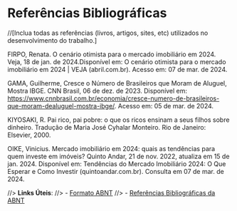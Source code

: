 # Referências Bibliográficas

//[Inclua todas as referências (livros, artigos, sites, etc) utilizados no desenvolvimento do trabalho.]

FIRPO, Renata. O cenário otimista para o mercado imobiliário em 2024. Veja, 18 de jan. de
2024.Disponível em: O cenário otimista para o mercado imobiliário em 2024 | VEJA
(abril.com.br). Acesso em: 07 de mar. de 2024.

GAMA, Guilherme, Cresce o Número de Brasileiros que Moram de Aluguel, Mostra IBGE.
CNN Brasil, 06 de dez. de 2023. Disponível em:
https://www.cnnbrasil.com.br/economia/cresce-numero-de-brasileiros-que-moram-dealuguel-mostra-ibge/. Acesso em: 05 de mar. de 2024.

KIYOSAKI, R. Pai rico, pai pobre: o que os ricos ensinam a seus filhos sobre dinheiro.
Tradução de Maria José Cyhalar Monteiro. Rio de Janeiro: Elsevier, 2000.

OIKE, Vinicius. Mercado imobiliário em 2024: quais as tendências para quem investe em
imóveis? Quinto Andar, 21 de nov. 2022, atualiza em 15 de jan. 2024. Disponível em:
Tendências do Mercado Imobiliário 2024: O Que Esperar e Como Investir
(quintoandar.com.br). Consulta em 07 de mar. de 2024.


//> **Links Úteis**:
//> - [Formato ABNT](https://www.normastecnicas.com/abnt/)
//> - [Referências Bibliográficas da ABNT](https://comunidade.rockcontent.com/referencia-bibliografica-abnt/)

